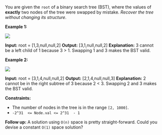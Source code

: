 
You are given the  `root`  of a binary search tree (BST), where the values of  **exactly**  two nodes of the tree were swapped by mistake.  _Recover the tree without changing its structure_.

**Example 1:**

![](https://assets.leetcode.com/uploads/2020/10/28/recover1.jpg)

**Input:** root = [1,3,null,null,2]
**Output:** [3,1,null,null,2]
**Explanation:** 3 cannot be a left child of 1 because 3 > 1. Swapping 1 and 3 makes the BST valid.

**Example 2:**

![](https://assets.leetcode.com/uploads/2020/10/28/recover2.jpg)

**Input:** root = [3,1,4,null,null,2]
**Output:** [2,1,4,null,null,3]
**Explanation:** 2 cannot be in the right subtree of 3 because 2 < 3. Swapping 2 and 3 makes the BST valid.

**Constraints:**

-   The number of nodes in the tree is in the range  `[2, 1000]`.
-   `-2^31  <= Node.val <= 2^31  - 1`

**Follow up:** A solution using `O(n)` space is pretty straight-forward. Could you devise a constant `O(1)` space solution?